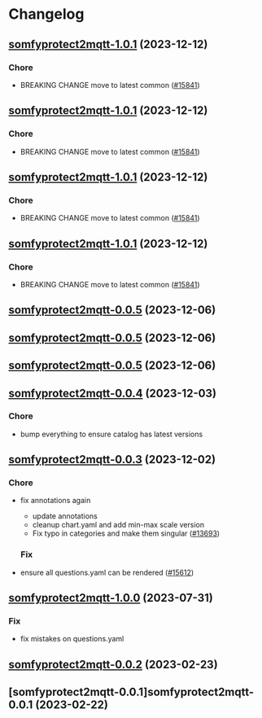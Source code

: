 # Changelog



## [somfyprotect2mqtt-1.0.1](https://github.com/truecharts/charts/compare/somfyprotect2mqtt-0.0.5...somfyprotect2mqtt-1.0.1) (2023-12-12)

### Chore

- BREAKING CHANGE move to latest common ([#15841](https://github.com/truecharts/charts/issues/15841))
  
  


## [somfyprotect2mqtt-1.0.1](https://github.com/truecharts/charts/compare/somfyprotect2mqtt-0.0.5...somfyprotect2mqtt-1.0.1) (2023-12-12)

### Chore

- BREAKING CHANGE move to latest common ([#15841](https://github.com/truecharts/charts/issues/15841))
  
  


## [somfyprotect2mqtt-1.0.1](https://github.com/truecharts/charts/compare/somfyprotect2mqtt-0.0.5...somfyprotect2mqtt-1.0.1) (2023-12-12)

### Chore

- BREAKING CHANGE move to latest common ([#15841](https://github.com/truecharts/charts/issues/15841))
  
  


## [somfyprotect2mqtt-1.0.1](https://github.com/truecharts/charts/compare/somfyprotect2mqtt-0.0.5...somfyprotect2mqtt-1.0.1) (2023-12-12)

### Chore

- BREAKING CHANGE move to latest common ([#15841](https://github.com/truecharts/charts/issues/15841))
  
  



## [somfyprotect2mqtt-0.0.5](https://github.com/truecharts/charts/compare/somfyprotect2mqtt-0.0.4...somfyprotect2mqtt-0.0.5) (2023-12-06)




## [somfyprotect2mqtt-0.0.5](https://github.com/truecharts/charts/compare/somfyprotect2mqtt-0.0.4...somfyprotect2mqtt-0.0.5) (2023-12-06)




## [somfyprotect2mqtt-0.0.5](https://github.com/truecharts/charts/compare/somfyprotect2mqtt-0.0.4...somfyprotect2mqtt-0.0.5) (2023-12-06)




## [somfyprotect2mqtt-0.0.4](https://github.com/truecharts/charts/compare/somfyprotect2mqtt-0.0.3...somfyprotect2mqtt-0.0.4) (2023-12-03)

### Chore

- bump everything to ensure catalog has latest versions
  
  


## [somfyprotect2mqtt-0.0.3](https://github.com/truecharts/charts/compare/somfyprotect2mqtt-1.0.0...somfyprotect2mqtt-0.0.3) (2023-12-02)

### Chore

- fix annotations again
  - update annotations
  - cleanup chart.yaml and add min-max scale version
  - Fix typo in categories and make them singular ([#13693](https://github.com/truecharts/charts/issues/13693))
  
  ### Fix

- ensure all questions.yaml can be rendered ([#15612](https://github.com/truecharts/charts/issues/15612))
  
  











## [somfyprotect2mqtt-1.0.0](https://github.com/truecharts/charts/compare/somfyprotect2mqtt-0.0.2...somfyprotect2mqtt-1.0.0) (2023-07-31)

### Fix

- fix mistakes on questions.yaml
  
  


## [somfyprotect2mqtt-0.0.2](https://github.com/truecharts/charts/compare/somfyprotect2mqtt-0.0.1...somfyprotect2mqtt-0.0.2) (2023-02-23)




## [somfyprotect2mqtt-0.0.1]somfyprotect2mqtt-0.0.1 (2023-02-22)

